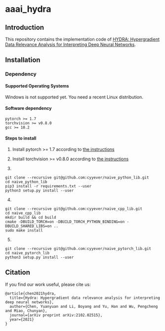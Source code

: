 # aaai_hydra

## Introduction

This repository contains the implementation code of
[HYDRA: Hypergradient Data Relevance Analysis for Interpreting Deep Neural Networks](https://arxiv.org/abs/2102.02515).

## Installation

### Dependency

#### Supported Operating Systems

Windows is not supported yet. You need a recent Linux distribution.

#### Software dependency

```
pytorch >= 1.7
torchvision >= v0.8.0
gcc >= 10.2
```

#### Steps to install

1. Install pytorch >= 1.7 according to [the instructions](https://pytorch.org/)
2. Install torchvision >= v0.8.0 according to [the instructions](https://github.com/pytorch/vision)

3.

```
git clone --recursive git@github.com:cyyever/naive_python_lib.git
cd naive_python_lib
pip3 install -r requirements.txt --user
python3 setup.py install --user
```

4.

```
git clone --recursive git@github.com:cyyever/naive_cpp_lib.git
cd naive_cpp_lib
mkdir build && cd build
cmake -DBUILD_TORCH=on -DBUILD_TORCH_PYTHON_BINDING=on -DBUILD_SHARED_LIBS=on ..
sudo make install
```

5.

```
git clone --recursive git@github.com:cyyever/naive_pytorch_lib.git
cd naive_pytorch_lib
python3 setup.py install --user
```

## Citation

If you find our work useful, please cite us:

```
@article{chen2021hydra,
  title={Hydra: Hypergradient data relevance analysis for interpreting deep neural networks},
  author={Chen, Yuanyuan and Li, Boyang and Yu, Han and Wu, Pengcheng and Miao, Chunyan},
  journal={arXiv preprint arXiv:2102.02515},
  year={2021}
}
```
